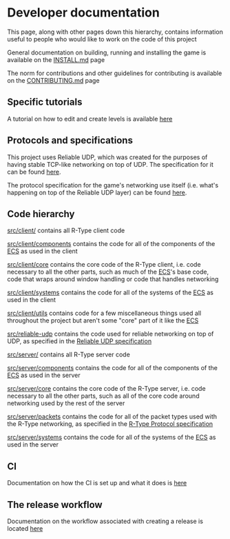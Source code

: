 # Developer documentation

This page, along with other pages down this hierarchy, contains information useful to people who would like to work on the code of this project

General documentation on building, running and installing the game is available on the [INSTALL.md](../INSTALL.md) page

The norm for contributions and other guidelines for contributing is available on the [CONTRIBUTING.md](../CONTRIBUTING.md) page

## Specific tutorials

A tutorial on how to edit and create levels is available [here](./LEVEL-EDITING.md)

## Protocols and specifications

This project uses Reliable UDP, which was created for the purposes of having stable TCP-like networking on top of UDP. The specification for it can be found [here](./RELIABLE-UDP-SPEC.md).

The protocol specification for the game's networking use itself (i.e. what's happening on top of the Reliable UDP layer) can be found [here](./R-TYPE-PROTOCOL-SPEC.md).

## Code hierarchy

[src/client/](../src/client/) contains all R-Type client code

[src/client/components](../src/client/components) contains the code for all of the components of the [ECS](./ECS.md) as used in the client

[src/client/core](../src/client/core) contains the core code of the R-Type client, i.e. code necessary to all the other parts, such as much of the [ECS](./ECS.md)'s base code, code that wraps around window handling or code that handles networking

[src/client/systems](../src/client/systems) contains the code for all of the systems of the [ECS](./ECS.md) as used in the client

[src/client/utils](../src/client/utils) contains code for a few miscellaneous things used all throughout the project but aren't some "core" part of it like the [ECS](./ECS.md)

[src/reliable-udp](../src/reliable-udp) contains the code used for reliable networking on top of UDP, as specified in the [Reliable UDP specification](./RELIABLE-UDP-SPEC.md)

[src/server/](../src/server/) contains all R-Type server code

[src/server/components](../src/client/components) contains the code for all of the components of the [ECS](./ECS.md) as used in the server

[src/server/core](../src/client/core) contains the core code of the R-Type server, i.e. code necessary to all the other parts, such as all of the core code around networking used by the rest of the server

[src/server/packets](../src/client/packets) contains the code for all of the packet types used with the R-Type networking, as specified in the [R-Type Protocol specification](./R-TYPE-PROTOCOL-SPEC.md)

[src/server/systems](../src/client/systems) contains the code for all of the systems of the [ECS](./ECS.md) as used in the server

## CI

Documentation on how the CI is set up and what it does is [here](./CI.md)

## The release workflow

Documentation on the workflow associated with creating a release is located [here](./RELEASE-WORKFLOW.md)
